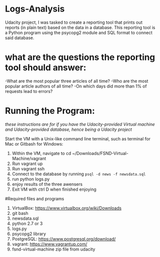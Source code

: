 # Logs-Analysis
Udacity project, I was tasked to create a reporting tool that prints out reports (in plain text) 
based on the data in a database. This reporting tool is a Python program using the psycopg2 module and 
SQL format to connect said database.

# what are the questions the reporting tool should answer:
-What are the most popular three articles of all time?
-Who are the most popular article authors of all time?
-On which days did more than 1% of requests lead to errors?

# Running the Program:
*these instructions are for if you have the Udacity-provided Virtual machine and Udacity-provided database, 
hence being a Udacity project*

Start the VM with a Unix-like command line terminal, such as terminal for Mac or Gitbash for Windows:
  1.  Within the VM, navigate to cd ~/Downloads/FSND-Virtual-Machine/vagrant
  2.  Run vagrant up
  3.  Run vagrant ssh
  3.  Connect to the database by running `psql -d news -f newsdata.sql`
  4.  run python logs.py
  5.  enjoy results of the three awensers
  5.  Exit VM with ctrl D when finished enjoying

#Required files and programs
1. VirtualBox: https://www.virtualbox.org/wiki/Downloads
2. git bash
3. newsdata.sql
4. python 2.7 or 3
5. logs.py
6. psycopg2 library
7. PostgreSQL: https://www.postgresql.org/download/
8. vagrant: https://www.vagrantup.com/
9. fsnd-virtual-machine zip file from udacity
